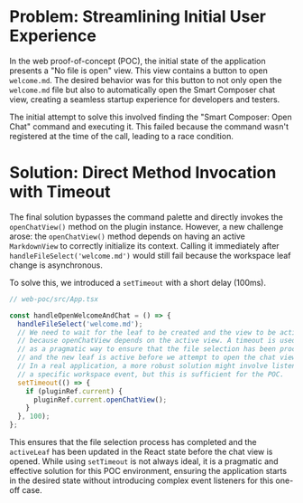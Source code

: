 # Problem: Streamlining Initial User Experience

In the web proof-of-concept (POC), the initial state of the application presents a "No file is open" view. This view contains a button to open `welcome.md`. The desired behavior was for this button to not only open the `welcome.md` file but also to automatically open the Smart Composer chat view, creating a seamless startup experience for developers and testers.

The initial attempt to solve this involved finding the "Smart Composer: Open Chat" command and executing it. This failed because the command wasn't registered at the time of the call, leading to a race condition.

# Solution: Direct Method Invocation with Timeout

The final solution bypasses the command palette and directly invokes the `openChatView()` method on the plugin instance. However, a new challenge arose: the `openChatView()` method depends on having an active `MarkdownView` to correctly initialize its context. Calling it immediately after `handleFileSelect('welcome.md')` would still fail because the workspace leaf change is asynchronous.

To solve this, we introduced a `setTimeout` with a short delay (100ms).

```typescript
// web-poc/src/App.tsx

const handleOpenWelcomeAndChat = () => {
  handleFileSelect('welcome.md');
  // We need to wait for the leaf to be created and the view to be active
  // because openChatView depends on the active view. A timeout is used here
  // as a pragmatic way to ensure that the file selection has been processed
  // and the new leaf is active before we attempt to open the chat view.
  // In a real application, a more robust solution might involve listening for
  // a specific workspace event, but this is sufficient for the POC.
  setTimeout(() => {
    if (pluginRef.current) {
      pluginRef.current.openChatView();
    }
  }, 100);
};
```

This ensures that the file selection process has completed and the `activeLeaf` has been updated in the React state before the chat view is opened. While using `setTimeout` is not always ideal, it is a pragmatic and effective solution for this POC environment, ensuring the application starts in the desired state without introducing complex event listeners for this one-off case. 